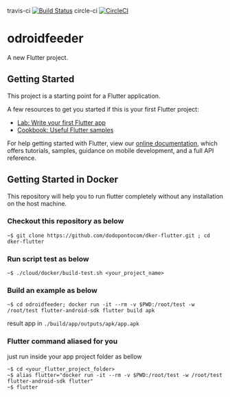 travis-ci [![Build Status](https://travis-ci.org/dodopontocom/dker-flutter.svg?branch=develop)](https://travis-ci.org/dodopontocom/dker-flutter)  circle-ci [![CircleCI](https://circleci.com/gh/dodopontocom/dker-flutter/tree/develop.svg?style=svg)](https://circleci.com/gh/dodopontocom/dker-flutter/tree/develop)  
# odroidfeeder

A new Flutter project.

## Getting Started

This project is a starting point for a Flutter application.

A few resources to get you started if this is your first Flutter project:

- [Lab: Write your first Flutter app](https://flutter.io/docs/get-started/codelab)
- [Cookbook: Useful Flutter samples](https://flutter.io/docs/cookbook)

For help getting started with Flutter, view our 
[online documentation](https://flutter.io/docs), which offers tutorials, 
samples, guidance on mobile development, and a full API reference.

## Getting Started in Docker

This repository will help you to run flutter completely without any installation on the host machine.  

### Checkout this repository as below  

``` 
~$ git clone https://github.com/dodopontocom/dker-flutter.git ; cd dker-flutter  
```

### Run script test as below  

``` 
~$ ./cloud/docker/build-test.sh <your_project_name>  
```

### Build an example as below  

```
~$ cd odroidfeeder; docker run -it --rm -v $PWD:/root/test -w /root/test flutter-android-sdk flutter build apk
```  

result app in `./build/app/outputs/apk/app.apk`  

### Flutter command aliased for you  

just run inside your app project folder as bellow

```
~$ cd <your_flutter_project_folder>
~$ alias flutter="docker run -it --rm -v $PWD:/root/test -w /root/test flutter-android-sdk flutter"
~$ flutter
```  


